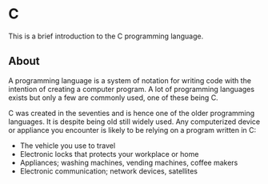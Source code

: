 # C

This is a brief introduction to the C programming language.

## About

A programming language is a system of notation for writing code with the intention of creating a computer program. A lot of programming languages exists but only a few are commonly used, one of these being C.

C was created in the seventies and is hence one of the older programming languages. It is despite being old still widely used. Any computerized device or appliance you encounter is likely to be relying on a program written in C:

- The vehicle you use to travel
- Electronic locks that protects your workplace or home
- Appliances; washing machines, vending machines, coffee makers
- Electronic communication; network devices, satellites
